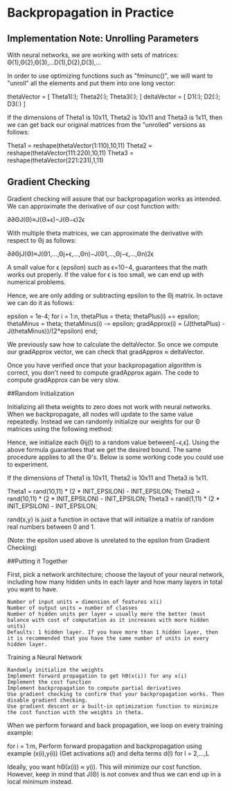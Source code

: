 # Backpropagation in Practice

## Implementation Note: Unrolling Parameters

With neural networks, we are working with sets of matrices:
Θ(1),Θ(2),Θ(3),…D(1),D(2),D(3),…

In order to use optimizing functions such as "fminunc()", we will want to "unroll" all the elements and put them into one long vector:

thetaVector = [ Theta1(:); Theta2(:); Theta3(:); ]
deltaVector = [ D1(:); D2(:); D3(:) ]

If the dimensions of Theta1 is 10x11, Theta2 is 10x11 and Theta3 is 1x11, then we can get back our original matrices from the "unrolled" versions as follows:

Theta1 = reshape(thetaVector(1:110),10,11)
Theta2 = reshape(thetaVector(111:220),10,11)
Theta3 = reshape(thetaVector(221:231),1,11)

## Gradient Checking

Gradient checking will assure that our backpropagation works as intended. We can approximate the derivative of our cost function with:

∂∂ΘJ(Θ)≈J(Θ+ϵ)−J(Θ−ϵ)2ϵ

With multiple theta matrices, we can approximate the derivative with respect to Θj as follows:

∂∂ΘjJ(Θ)≈J(Θ1,…,Θj+ϵ,…,Θn)−J(Θ1,…,Θj−ϵ,…,Θn)2ϵ

A small value for ϵ (epsilon) such as ϵ=10−4, guarantees that the math works out properly. If the value for ϵ is too small, we can end up with numerical problems.

Hence, we are only adding or subtracting epsilon to the Θj matrix. In octave we can do it as follows:

epsilon = 1e-4;
for i = 1:n,
  thetaPlus = theta;
  thetaPlus(i) += epsilon;
  thetaMinus = theta;
  thetaMinus(i) -= epsilon;
  gradApprox(i) = (J(thetaPlus) - J(thetaMinus))/(2*epsilon)
end;

We previously saw how to calculate the deltaVector. So once we compute our gradApprox vector, we can check that gradApprox ≈ deltaVector.

Once you have verified once that your backpropagation algorithm is correct, you don't need to compute gradApprox again. The code to compute gradApprox can be very slow.

##Random Initialization

Initializing all theta weights to zero does not work with neural networks. When we backpropagate, all nodes will update to the same value repeatedly. Instead we can randomly initialize our weights for our Θ matrices using the following method:

Hence, we initialize each Θij(l) to a random value between[−ϵ,ϵ]. Using the above formula guarantees that we get the desired bound. The same procedure applies to all the Θ's. Below is some working code you could use to experiment.

If the dimensions of Theta1 is 10x11, Theta2 is 10x11 and Theta3 is 1x11.

Theta1 = rand(10,11) * (2 * INIT_EPSILON) - INIT_EPSILON;
Theta2 = rand(10,11) * (2 * INIT_EPSILON) - INIT_EPSILON;
Theta3 = rand(1,11) * (2 * INIT_EPSILON) - INIT_EPSILON;

rand(x,y) is just a function in octave that will initialize a matrix of random real numbers between 0 and 1.

(Note: the epsilon used above is unrelated to the epsilon from Gradient Checking)

##Putting it Together

First, pick a network architecture; choose the layout of your neural network, including how many hidden units in each layer and how many layers in total you want to have.

    Number of input units = dimension of features x(i)
    Number of output units = number of classes
    Number of hidden units per layer = usually more the better (must balance with cost of computation as it increases with more hidden units)
    Defaults: 1 hidden layer. If you have more than 1 hidden layer, then it is recommended that you have the same number of units in every hidden layer.

Training a Neural Network

    Randomly initialize the weights
    Implement forward propagation to get hΘ(x(i)) for any x(i)
    Implement the cost function
    Implement backpropagation to compute partial derivatives
    Use gradient checking to confirm that your backpropagation works. Then disable gradient checking.
    Use gradient descent or a built-in optimization function to minimize the cost function with the weights in theta.

When we perform forward and back propagation, we loop on every training example:

for i = 1:m,
   Perform forward propagation and backpropagation using example (x(i),y(i))
   (Get activations a(l) and delta terms d(l) for l = 2,...,L
   
Ideally, you want hΘ(x(i)) ≈ y(i). This will minimize our cost function. However, keep in mind that J(Θ) is not convex and thus we can end up in a local minimum instead. 

